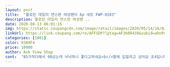 ```yaml
---
layout: post 
title:  "플로린 데일리 면스판 여성팬티 6p 세트 FWP-0103" 
description: 플로린 데일리 면스판 여성팬 ..
date: 2020-08-13 06:01:15 
img: https://static.coupangcdn.com/image/retail/images/2020/05/14/16/0/4989280a-a8bd-446e-9a58-c0993f84dcff.jpg 
linkUrl: https://link.coupang.com/re/AFFSDP?lptag=AF3600438&subid=ahnPublicAsk&pageKey=1598310764&itemId=2730478211&vendorItemId=70954269776&traceid=V0-113-b3f756d225b62a1b 
categories: [1001] 
color: 03A9F4 
price: 10900 
author: Ask View Shop 
cont:  "85가작다해서 90샀는데 낙낙하니 좋다고하네요<br/>딸애 입힐려고 샀어요 초4입니다<br/>면이 부드럽고 좋아요.<br/> 사이즈도 적당하게 잘 맞아요<br/>부드럽고 편한 면스판 소재에 크기도 딱 맞아서 좋아요<br/>색상도 부드럽고 착용감도 부드럽답니다<br/>" 
---
```

